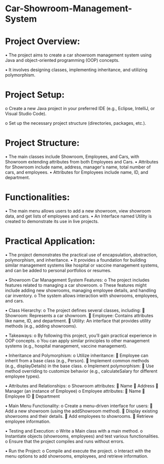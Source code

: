 # Car-Showroom-Management-System



# Project Overview:

•	The project aims to create a car showroom management system using Java and object-oriented programming (OOP) concepts.

•	It involves designing classes, implementing inheritance, and utilizing polymorphism.

# Project Setup:

o	Create a new Java project in your preferred IDE (e.g., Eclipse, IntelliJ, or Visual Studio Code).

o	Set up the necessary project structure (directories, packages, etc.).

# Project Structure:
•	The main classes include Showroom, Employees, and Cars, with Showroom extending attributes from both Employees and Cars.
•	Attributes for Showroom include name, address, manager's name, total number of cars, and employees.
•	Attributes for Employees include name, ID, and department.


# Functionalities:
•	The main menu allows users to add a new showroom, view showroom data, and get lists of employees and cars.
•	An Interface named Utility is created to demonstrate its use in live projects.


# Practical Application:
•	The project demonstrates the practical use of encapsulation, abstraction, polymorphism, and inheritance.
•	It provides a foundation for building similar management systems like hospital or vaccine management systems, and can be added to personal portfolios or resumes.


•	Showroom Car Management System Features:
o	The project includes features related to managing a car showroom.
o	These features might include adding new showrooms, managing employee details, and handling car inventory.
o	The system allows interaction with showrooms, employees, and cars.


•	Class Hierarchy:
o	The project defines several classes, including: 
	Showroom: Represents a car showroom.
	Employee: Contains attributes like name, ID, and department.
	Utility: An interface that provides utility methods (e.g., adding showrooms).

•	Takeaways:
o	By following this project, you’ll gain practical experience in OOP concepts.
o	You can apply similar principles to other management systems (e.g., hospital management, vaccine management).

•	Inheritance and Polymorphism:
o	Utilize inheritance: 
	Employee can inherit from a base class (e.g., Person).
	Implement common methods (e.g., displayDetails) in the base class.
o	Implement polymorphism: 
	Use method overriding to customize behavior (e.g., calculateSalary for different employee types).

•	Attributes and Relationships:
o	Showroom attributes: 
	Name
	Address
	Manager (an instance of Employee)
o	Employee attributes: 
	Name
	Employee ID
	Department

•	Main Menu Functionality:
o	Create a menu-driven interface for users: 
	Add a new showroom (using the addShowroom method).
	Display existing showrooms and their details.
	Add employees to showrooms.
	Retrieve employee information.

•	Testing and Execution:
o	Write a Main class with a main method.
o	Instantiate objects (showrooms, employees) and test various functionalities.
o	Ensure that the project compiles and runs without errors.

•	Run the Project:
o	Compile and execute the project.
o	Interact with the menu options to add showrooms, employees, and retrieve information.


